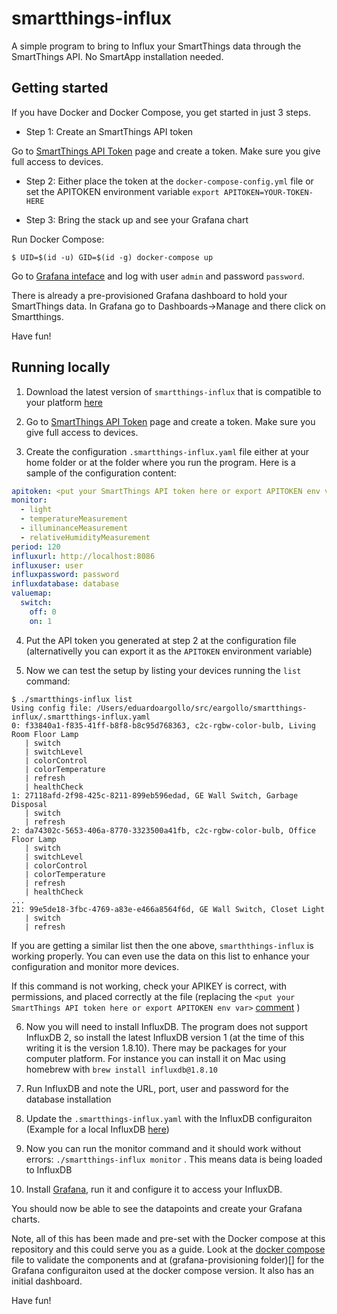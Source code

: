 # smartthings-influx

A simple program to bring to Influx your SmartThings data through the SmartThings API. No SmartApp installation needed.

## Getting started

If you have Docker and Docker Compose, you get started in just 3 steps.

- Step 1: Create an SmartThings API token

Go to [SmartThings API Token](https://account.smartthings.com/tokens) page and create a token. Make sure you give full access to devices.

- Step 2: Either place the token at the `docker-compose-config.yml` file or set the APITOKEN environment variable `export APITOKEN=YOUR-TOKEN-HERE`

- Step 3: Bring the stack up and see your Grafana chart

Run Docker Compose:
```
$ UID=$(id -u) GID=$(id -g) docker-compose up
```

Go to [Grafana inteface](http://localhost:3000) and log with user `admin` and password `password`.

There is already a pre-provisioned Grafana dashboard to hold your SmartThings data. In Grafana go to Dashboards->Manage and there click on Smartthings.

Have fun!

## Running locally

1. Download the latest version of `smartthings-influx` that is compatible to your platform [here](https://github.com/eargollo/smartthings-influx/releases)

1. Go to [SmartThings API Token](https://account.smartthings.com/tokens) page and create a token. Make sure you give full access to devices.

1. Create the configuration `.smartthings-influx.yaml` file either at your home folder or at the folder where you run the program. Here is a sample of the configuration content:

```yaml
apitoken: <put your SmartThings API token here or export APITOKEN env var>
monitor:
  - light
  - temperatureMeasurement
  - illuminanceMeasurement
  - relativeHumidityMeasurement
period: 120
influxurl: http://localhost:8086
influxuser: user
influxpassword: password
influxdatabase: database
valuemap:
  switch: 
    off: 0
    on: 1
```

4. Put the API token you generated at step 2 at the configuration file (alternativelly you can export it as the `APITOKEN` environment variable)

1. Now we can test the setup by listing your devices running the `list` command:

```
$ ./smartthings-influx list
Using config file: /Users/eduardoargollo/src/eargollo/smartthings-influx/.smartthings-influx.yaml
0: f33840a1-f835-41ff-b8f8-b8c95d768363, c2c-rgbw-color-bulb, Living Room Floor Lamp
   | switch
   | switchLevel
   | colorControl
   | colorTemperature
   | refresh
   | healthCheck
1: 27118afd-2f98-425c-8211-899eb596edad, GE Wall Switch, Garbage Disposal
   | switch
   | refresh
2: da74302c-5653-406a-8770-3323500a41fb, c2c-rgbw-color-bulb, Office Floor Lamp
   | switch
   | switchLevel
   | colorControl
   | colorTemperature
   | refresh
   | healthCheck
...
21: 99e5de18-3fbc-4769-a83e-e466a8564f6d, GE Wall Switch, Closet Light
   | switch
   | refresh
```

If you are getting a similar list then the one above, `smarththings-influx` is working properly. You can even use the data on this list to enhance your configuration and monitor more devices.

If this command is not working, check your APIKEY is correct, with permissions, and placed correctly at the file (replacing the `<put your SmartThings API token here or export APITOKEN env var>` [comment](https://github.com/eargollo/smartthings-influx/blob/master/docker-compose-config.yaml#L1) )


6. Now you will need to install InfluxDB. The program does not support InfluxDB 2, so install the latest InfluxDB version 1 (at the time of this writing it is the version 1.8.10). There may be packages for your computer platform. For instance you can install it on Mac using homebrew with `brew install influxdb@1.8.10`

1. Run InfluxDB and note the URL, port, user and password for the database installation

1. Update the `.smartthings-influx.yaml` with the InfluxDB configuraiton (Example for a local InfluxDB [here](https://github.com/eargollo/smartthings-influx/blob/master/docker-compose-config.yaml#L9-L12))

1. Now you can run the monitor command and it should work without errors: `./smartthings-influx monitor` . This means data is being loaded to InfluxDB

1. Install [Grafana](https://grafana.com/), run it and configure it to access your InfluxDB. 

You should now be able to see the datapoints and create your Grafana charts.

Note, all of this has been made and pre-set with the Docker compose at this repository and this could serve you as a guide. Look at the [docker compose](https://github.com/eargollo/smartthings-influx/blob/master/docker-compose.yml) file to validate the components and at (grafana-provisioning folder)[] for the Grafana configuraiton used at the docker compose version. It also has an initial dashboard.

Have fun!
